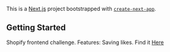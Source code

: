 This is a [Next.js](https://nextjs.org/) project bootstrapped with [`create-next-app`](https://github.com/vercel/next.js/tree/canary/packages/create-next-app).

## Getting Started

Shopify frontend challenge.
Features: Saving likes.
Find it [Here](shpfr.vercel.app)

